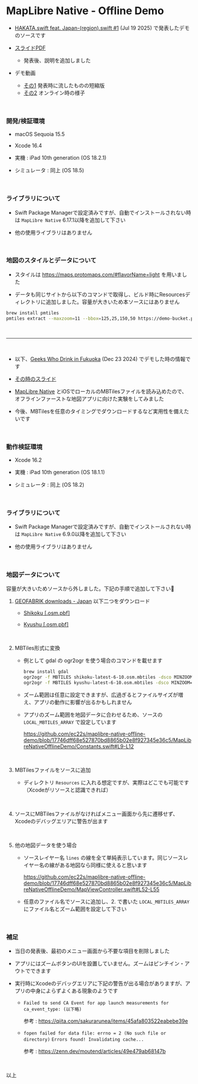 # MapLibre Native - Offline Demo

- [HAKATA.swift feat. Japan-\(region).swift #1](https://hakata-swift.connpass.com/event/353191/) (Jul 19 2025) で発表したデモのソースです

- [スライドPDF](https://ec22s.github.io/maplibre-native-offline-demo/20250719-hakata-swift.pdf)
  - 発表後、説明を追加しました

- デモ動画
  - [その1](https://ec22s.github.io/maplibre-native-offline-demo/demo-1-small.mp4) 発表時に流したものの短縮版
  - [その2](https://ec22s.github.io/maplibre-native-offline-demo/demo-2-small.mp4) オンライン時の様子

<br>

### 開発/検証環境
- macOS Sequoia 15.5

- Xcode 16.4

- 実機 : iPad 10th generation (OS 18.2.1)

- シミュレータ : 同上 (OS 18.5)

<br>

### ライブラリについて
- Swift Package Managerで設定済みですが、自動でインストールされない時は `MapLibre Native` 6.17.1以降を追加して下さい

- 他の使用ライブラリはありません

<br>

### 地図のスタイルとデータについて
- スタイルは https://maps.protomaps.com/#flavorName=light を用いました

- データも同じサイトから以下のコマンドで取得し、ビルド時にResourcesディレクトリに追加しました。容量が大きいため本ソースにはありません
```sh
brew install pmtiles
pmtiles extract --maxzoom=11 --bbox=125,25,150,50 https://demo-bucket.protomaps.com/v4.pmtiles protomaps-v4-japan-maxzoom-11.pmtiles
```

<br>

---

<br>

- 以下、[Geeks Who Drink in Fukuoka](https://nulab.connpass.com/event/339775/) (Dec 23 2024) でデモした時の情報です

- [その時のスライド](https://ec22s.github.io/maplibre-native-offline-demo/20241223_Fukuoka.pdf)

- [MapLibre Native](https://github.com/maplibre/maplibre-native) とiOSでローカルのMBTilesファイルを読み込めたので、オフラインファーストな地図アプリに向けた実験をしてみました

- 今後、MBTilesを任意のタイミングでダウンロードするなど実用性を備えたいです

<br>

### 動作検証環境
- Xcode 16.2

- 実機 : iPad 10th generation (OS 18.1.1)

- シミュレータ : 同上 (OS 18.2)

<br>

### ライブラリについて
- Swift Package Managerで設定済みですが、自動でインストールされない時は `MapLibre Native` 6.9.0以降を追加して下さい

- 他の使用ライブラリはありません

<br>

### 地図データについて
容量が大きいためソースから外しました。下記の手順で追加して下さい🙇

1. [GEOFABRIK downloads - Japan](https://download.geofabrik.de/asia/japan.html) 以下二つをダウンロード

    - [Shikoku [.osm.pbf]](https://download.geofabrik.de/asia/japan/shikoku-latest.osm.pbf)

    - [Kyushu [.osm.pbf]](https://download.geofabrik.de/asia/japan/kyushu-latest.osm.pbf)

<br>

2. MBTiles形式に変換

    - 例として gdal の ogr2ogr を使う場合のコマンドを載せます

      ```sh
      brew install gdal
      ogr2ogr -f MBTILES shikoku-latest-6-10.osm.mbtiles -dsco MINZOOM=6 -dsco MAXZOOM=10 "shikoku-latest.osm.pbf"
      ogr2ogr -f MBTILES kyushu-latest-6-10.osm.mbtiles -dsco MINZOOM=6 -dsco MAXZOOM=10 "kyushu-latest.osm.pbf"
      ```
    - ズーム範囲は任意に設定できますが、広過ぎるとファイルサイズが増え、アプリの動作に影響が出るかもしれません

    - アプリのズーム範囲を地図データに合わせるため、ソースの `LOCAL_MBTILES_ARRAY` で設定しています

      https://github.com/ec22s/maplibre-native-offline-demo/blob/17746dff68e527870bd8865b02e8f927345e36c5/MapLibreNativeOfflineDemo/Constants.swift#L9-L12

<br>

3. MBTilesファイルをソースに追加

    - ディレクトリ `Resources` に入れる想定ですが、実際はどこでも可能です（Xcodeがリソースと認識できれば）

<br>

4. ソースにMBTilesファイルがなければメニュー画面から先に遷移せず、Xcodeのデバッグエリアに警告が出ます

<br>

5. 他の地図データを使う場合

    - ソースレイヤー名 `lines` の線を全て単純表示しています。同じソースレイヤー名の線がある地図なら同様に使えると思います

      https://github.com/ec22s/maplibre-native-offline-demo/blob/17746dff68e527870bd8865b02e8f927345e36c5/MapLibreNativeOfflineDemo/MapViewController.swift#L52-L55

    - 任意のファイル名でソースに追加し、2. で書いた `LOCAL_MBTILES_ARRAY` にファイル名とズーム範囲を設定して下さい

<br>

### 補足
- 当日の発表後、最初のメニュー画面から不要な項目を削除しました

- アプリにはズームボタンのUIを設置していません。ズームはピンチイン・アウトでできます

- 実行時にXcodeのデバッグエリアに下記の警告が出る場合がありますが、アプリの中身によらずよくある現象のようです

  - `Failed to send CA Event for app launch measurements for ca_event_type: (以下略)`

    参考 : https://qiita.com/sakurarunea/items/45afa803522eabebe39e

  - `fopen failed for data file: errno = 2 (No such file or directory)`
    `Errors found! Invalidating cache...`

    参考 : https://zenn.dev/moutend/articles/49e479ab68147b

<br>

以上
